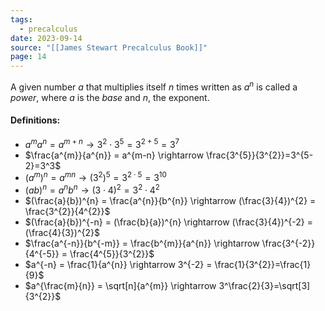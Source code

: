 ```yaml
---
tags:
  - precalculus
date: 2023-09-14
source: "[[James Stewart Precalculus Book]]"
page: 14
---
```

A given number $a$ that multiplies itself $n$ times written as $a^{n}$ is called a *power*, where $a$ is the *base* and *n*, the exponent.

#### Definitions:
- $a^{m}a^{n} = a^{m+n} \rightarrow 3^{2} \cdot 3^{5}= 3^{2+5}=3^7$  
- $\frac{a^{m}}{a^{n}} = a^{m-n} \rightarrow \frac{3^{5}}{3^{2}}=3^{5-2}=3^3$ 
- $(a^{m})^{n} = a^{mn} \rightarrow (3^{2})^{5} = 3^{2 \cdot 5} = 3^{10}$ 
- $(ab)^{n}=a^{n}b^{n} \rightarrow (3\cdot 4)^{2} = 3^{2}\cdot4^{2}$ 
- $(\frac{a}{b})^{n} = \frac{a^{n}}{b^{n}} \rightarrow (\frac{3}{4})^{2} = \frac{3^{2}}{4^{2}}$ 
- $(\frac{a}{b})^{-n} = (\frac{b}{a})^{n} \rightarrow (\frac{3}{4})^{-2} = (\frac{4}{3})^{2}$
- $\frac{a^{-n}}{b^{-m}} = \frac{b^{m}}{a^{n}} \rightarrow \frac{3^{-2}}{4^{-5}} = \frac{4^{5}}{3^{2}}$ 
- $a^{-n} = \frac{1}{a^{n}} \rightarrow 3^{-2} = \frac{1}{3^{2}}=\frac{1}{9}$ 
- $a^{\frac{m}{n}} = \sqrt[n]{a^{m}} \rightarrow 3^\frac{2}{3}=\sqrt[3]{3^{2}}$     
 







